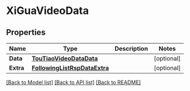 # XiGuaVideoData

## Properties

Name | Type | Description | Notes
------------ | ------------- | ------------- | -------------
**Data** | [**TouTiaoVideoDataData**](TouTiaoVideoData_data.md) |  | [optional] 
**Extra** | [**FollowingListRspDataExtra**](FollowingListRsp_data_extra.md) |  | [optional] 

[[Back to Model list]](../README.md#documentation-for-models) [[Back to API list]](../README.md#documentation-for-api-endpoints) [[Back to README]](../README.md)


